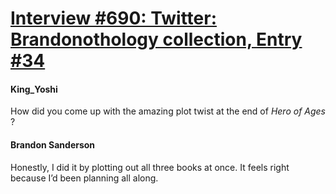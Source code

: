 # [Interview #690: Twitter: Brandonothology collection, Entry #34](https://www.theoryland.com/intvmain.php?i=690#34)

#### King\_Yoshi

How did you come up with the amazing plot twist at the end of
*Hero of Ages*
?

#### Brandon Sanderson

Honestly, I did it by plotting out all three books at once. It feels right because I’d been planning all along.

